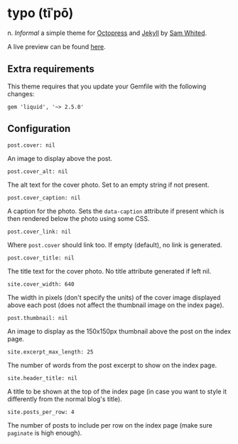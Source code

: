 # typo (tīˈpō)
n. _Informal_ a simple theme for [Octopress](http://octopress.org/) and
[Jekyll](http://jekyllrb.com/) by [Sam Whited](https://samwhited.com).

A live preview can be found [here](https://blog.samwhited.com).

## Extra requirements

This theme requires that you update your Gemfile with the following changes:

    gem 'liquid', '~> 2.5.0'

## Configuration

    post.cover: nil

An image to display above the post.

    post.cover_alt: nil

The alt text for the cover photo. Set to an empty string if not present.

    post.cover_caption: nil

A caption for the photo. Sets the `data-caption` attribute if present which is
then rendered below the photo using some CSS.

    post.cover_link: nil

Where `post.cover` should link too. If empty (default), no link is generated.

    post.cover_title: nil

The title text for the cover photo. No title attribute generated if left nil.

    site.cover_width: 640

The width in pixels (don't specify the units) of the cover image displayed above
each post (does not affect the thumbnail image on the index page).

    post.thumbnail: nil

An image to display as the 150x150px thumbnail above the post on the index page.

    site.excerpt_max_length: 25

The number of words from the post excerpt to show on the index page.

    site.header_title: nil

A title to be shown at the top of the index page (in case you want to style it
differently from the normal blog's title).

    site.posts_per_row: 4

The number of posts to include per row on the index page (make sure `paginate`
is high enough).

